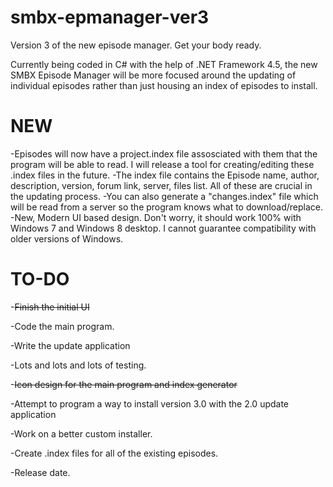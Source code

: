 smbx-epmanager-ver3
===================

Version 3 of the new episode manager. Get your body ready.

Currently being coded in C# with the help of .NET Framework 4.5, the new SMBX Episode Manager will be more focused around the updating of individual episodes rather than just housing an index of episodes to install.

NEW
===
-Episodes will now have a project.index file assosciated with them that the program will be able to read. I will release a tool for creating/editing these .index files in the future.
-The index file contains the Episode name, author, description, version, forum link, server, files list. All of these are crucial in the updating process.
-You can also generate a "changes.index" file  which will be read from a server so the program knows what to download/replace.
-New, Modern UI based design. Don't worry, it should work 100% with Windows 7 and Windows 8 desktop. I cannot guarantee compatibility with older versions of Windows.


TO-DO
=====

-~~Finish the initial UI~~

-Code the main program.

-Write the update application

-Lots and lots and lots of testing.

-~~Icon design for the main program and index generator~~

-Attempt to program a way to install version 3.0 with the 2.0 update application

-Work on a better custom installer.

-Create .index files for all of the existing episodes.

-Release date.
